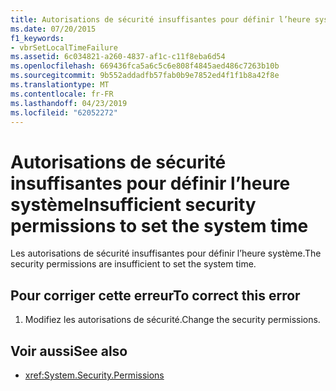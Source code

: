 ```yaml
---
title: Autorisations de sécurité insuffisantes pour définir l’heure système
ms.date: 07/20/2015
f1_keywords:
- vbrSetLocalTimeFailure
ms.assetid: 6c034821-a260-4837-af1c-c11f8eba6d54
ms.openlocfilehash: 669436fca5a6c5c6e808f4845aed486c7263b10b
ms.sourcegitcommit: 9b552addadfb57fab0b9e7852ed4f1f1b8a42f8e
ms.translationtype: MT
ms.contentlocale: fr-FR
ms.lasthandoff: 04/23/2019
ms.locfileid: "62052272"
---
```

# <a name="insufficient-security-permissions-to-set-the-system-time"></a><span data-ttu-id="023e6-102">Autorisations de sécurité insuffisantes pour définir l’heure système</span><span class="sxs-lookup"><span data-stu-id="023e6-102">Insufficient security permissions to set the system time</span></span>
<span data-ttu-id="023e6-103">Les autorisations de sécurité insuffisantes pour définir l’heure système.</span><span class="sxs-lookup"><span data-stu-id="023e6-103">The security permissions are insufficient to set the system time.</span></span>  
  
## <a name="to-correct-this-error"></a><span data-ttu-id="023e6-104">Pour corriger cette erreur</span><span class="sxs-lookup"><span data-stu-id="023e6-104">To correct this error</span></span>  
  
1. <span data-ttu-id="023e6-105">Modifiez les autorisations de sécurité.</span><span class="sxs-lookup"><span data-stu-id="023e6-105">Change the security permissions.</span></span>  
  
## <a name="see-also"></a><span data-ttu-id="023e6-106">Voir aussi</span><span class="sxs-lookup"><span data-stu-id="023e6-106">See also</span></span>

- <xref:System.Security.Permissions>
